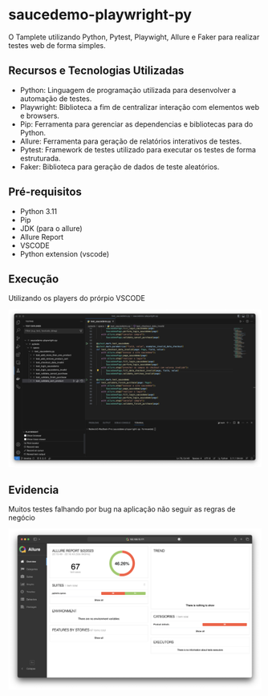 # saucedemo-playwright-py

O Tamplete utilizando Python, Pytest, Playwight, Allure e Faker para realizar testes web de forma simples.

## Recursos e Tecnologias Utilizadas

- Python: Linguagem de programação utilizada para desenvolver a automação de testes.
- Playwright: Biblioteca a fim de centralizar interação com elementos web e browsers.
- Pip: Ferramenta para gerenciar as dependencias e bibliotecas para do Python.
- Allure: Ferramenta para geração de relatórios interativos de testes.
- Pytest: Framework de testes utilizado para executar os testes de forma estruturada.
- Faker: Biblioteca para geração de dados de teste aleatórios.

## Pré-requisitos

- Python 3.11
- Pip
- JDK (para o allure)
- Allure Report
- VSCODE
- Python extension (vscode)

## Execução

Utilizando os players do prórpio VSCODE

![descrição da imagem](execution.png)

## Evidencia

Muitos testes falhando por bug na aplicação não seguir as regras de negócio

![descrição da imagem](allure.png)
